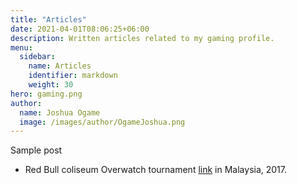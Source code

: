 ```yaml
---
title: "Articles"
date: 2021-04-01T08:06:25+06:00
description: Written articles related to my gaming profile.
menu:
  sidebar:
    name: Articles
    identifier: markdown
    weight: 30
hero: gaming.png
author:
  name: Joshua Ogame
  image: /images/author/OgameJoshua.png
---
```

Sample post
  - Red Bull coliseum Overwatch tournament [link](https://criticalindex.net/a-filipino-team-qualifies-for-the-red-bull-coliseum-overwatch-tournament-46185e11b24f) in Malaysia, 2017.

